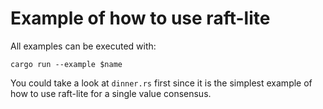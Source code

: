 # Example of how to use raft-lite

All examples can be executed with:
```shell
cargo run --example $name
```

You could take a look at `dinner.rs` first since it is the simplest example of how to use raft-lite for a single value consensus.